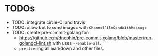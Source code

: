 # TODOs

- TODO: integrate circle-CI and travis
- TODO: allow bot to send images with `ChannelFileSendWithMessage`
- TODO: create pre-commit-golang for:
  - https://github.com/dnephin/pre-commit-golang/blob/master/run-golangci-lint.sh
    with uses `--enable-all`.
  - `prettier`ing all markdown and other files.
